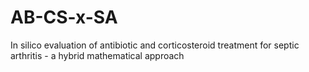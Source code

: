 # AB-CS-x-SA
In silico evaluation of antibiotic and corticosteroid treatment for septic arthritis - a hybrid mathematical approach
